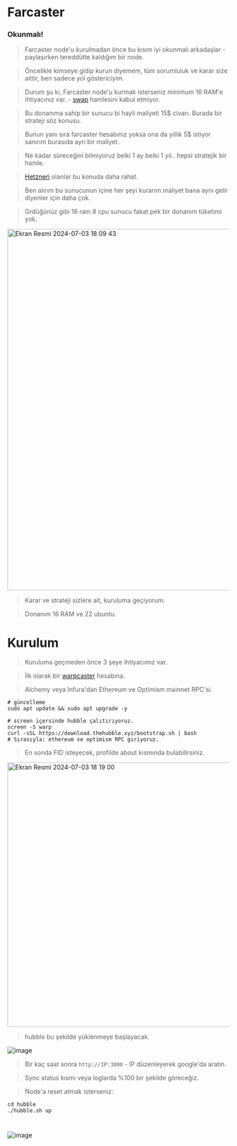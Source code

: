 # Farcaster


### Okunmalı!

> Farcaster node'u kurulmadan önce bu kısım iyi okunmalı arkadaşlar - paylaşırken tereddütte kaldığım bir node.

> Öncelikle kimseye gidip kurun diyemem, tüm sorumluluk ve karar size aittir, ben sadece yol göstericiyim.

> Durum şu ki, Farcaster node'u kurmak isterseniz minimum 16 RAM'e ihtiyacınız var. - [swap](https://github.com/ruesandora/swap-space) hamlesini kabul etmiyor.

> Bu donanıma sahip bir sunucu bi hayli maliyeti 15$ civarı. Burada bir strateji söz konusu.

> Bunun yanı sıra farcaster hesabınız yoksa ona da yıllık 5$ istiyor sanırım burasıda ayrı bir maliyet.

> Ne kadar süreceğini bilmiyoruz belki 1 ay belki 1 yıl.. hepsi stratejik bir hamle.

> [Hetzneri](https://github.com/ruesandora/Hetzner) olanlar bu konuda daha rahat.

> Ben alırım bu sunucunun içine her şeyi kurarım maliyet bana aynı gelir diyenler için daha çok.

> Grdüğünüz gibi 16 ram 8 cpu sunucu fakat pek bir donanım tüketimi yok.

<img width="819" alt="Ekran Resmi 2024-07-03 18 09 43" src="https://github.com/ruesandora/Farcaster/assets/101149671/f1f6c06d-01dc-4b6a-b538-0dc57e4e5d71">

> Karar ve strateji sizlere ait, kuruluma geçiyorum.

> Donanım 16 RAM ve 22 ubuntu.

#

# Kurulum

> Kuruluma geçmeden önce 3 şeye ihtiyacımız var.

> İlk olarak bir [warpcaster](https://warpcast.com/~/invite-page/413836?id=e1d9126d) hesabına.

> Alchemy veya Infura'dan Ethereum ve Optimism mainnet RPC'si.

```console
# güncelleme
sudo apt update && sudo apt upgrade -y

# screen içersinde hubble çalıtırıyoruz.
screen -S warp
curl -sSL https://download.thehubble.xyz/bootstrap.sh | bash
# Sırasıyla: ethereum ve optimism RPC giriyoruz.
```

> En sonda FID isteyecek, profilde about kısmında bulabilirsiniz.

<img width="599" alt="Ekran Resmi 2024-07-03 18 19 00" src="https://github.com/ruesandora/Farcaster/assets/101149671/67c66039-fe79-479c-8097-03823429ba0a">

> hubble bu şekilde yüklenmeye başlayacak.

![image](https://github.com/ruesandora/Farcaster/assets/101149671/06915126-c647-4e58-bd28-5c0db78c29cc)

> Bir kaç saat sonra `http://IP:3000`  - IP düzenleyerek google'da aratın.

> Sync status kısmı veya loglarda %100 bir şekilde göreceğiz.

> Node'a reset atmak isterseniz:

```console
cd hubble
./hubble.sh up
```

#

![image](https://github.com/ruesandora/Farcaster/assets/101149671/7fb5f4c5-d023-4f66-af55-4caeacf76d6c)

